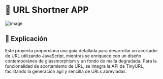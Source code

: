<h1> 🔗 URL Shortner APP </h1>

![image](https://github.com/pabl1ku/URL-Shortener-APP/assets/115459058/9b54f007-1dac-4192-b636-6762d785ea4a)



## 📃 Explicación

Este proyecto proporciona una guía detallada para desarrollar un acortador de URL utilizando JavaScript, mientras se enriquece con un diseño contemporáneo de glassmorphism y un fondo de malla degradada. Para la funcionalidad de acortamiento de URL, se integra la API de TinyURL, facilitando la generación ágil y sencilla de URLs abreviadas.






